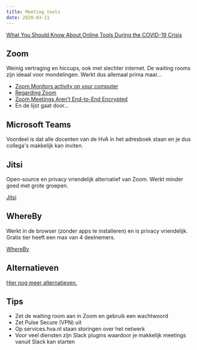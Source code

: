 ```yaml
---
title: Meeting tools
date: 2020-03-21
---
```

[What You Should Know About Online Tools During the COVID-19 Crisis](https://www.eff.org/deeplinks/2020/03/what-you-should-know-about-online-tools-during-covid-19-crisis)

## Zoom

Weinig vertraging en hiccups, ook met slechter internet. De waiting rooms zijn ideaal voor mondelingen. Werkt dus allemaal prima maar...

* [Zoom Monitors activity on your computer](https://twitter.com/Ouren/status/1241398181205889024)
* [Regarding Zoom](https://daringfireball.net/2020/03/regarding_zoom)
* [Zoom Meetings Aren’t End-to-End Encrypted](https://theintercept.com/2020/03/31/zoom-meeting-encryption/)
* En de lijst gaat door...


## Microsoft Teams

Voordeel is dat alle docenten van de HvA in het adresboek staan en je dus collega's makkelijk kan inviten.

## Jitsi

Open-source en privacy vriendelijk alternatief van Zoom. Werkt minder goed met grote groepen.

[Jitsi](https://jitsi.org/)

## WhereBy

Werkt in de browser (zonder apps te installeren) en is privacy vriendelijk. Gratis tier heeft een max van 4 deelnemers.

[WhereBy](https://whereby.com)

## Alternatieven

[Hier nog meer alternatieven.](https://www.theverge.com/2020/4/1/21202945/zoom-alternative-conference-video-free-app-skype-slack-hangouts-jitsi)

## Tips
* Zet de waiting room aan in Zoom en gebruik een wachtwoord
* Zet Pulse Secure (VPN) uit 
* Op services.hva.nl staan storingen over het netwerk
* Voor veel diensten zijn Slack plugins waardoor je makkelijk meetings vanuit Slack kan starten
